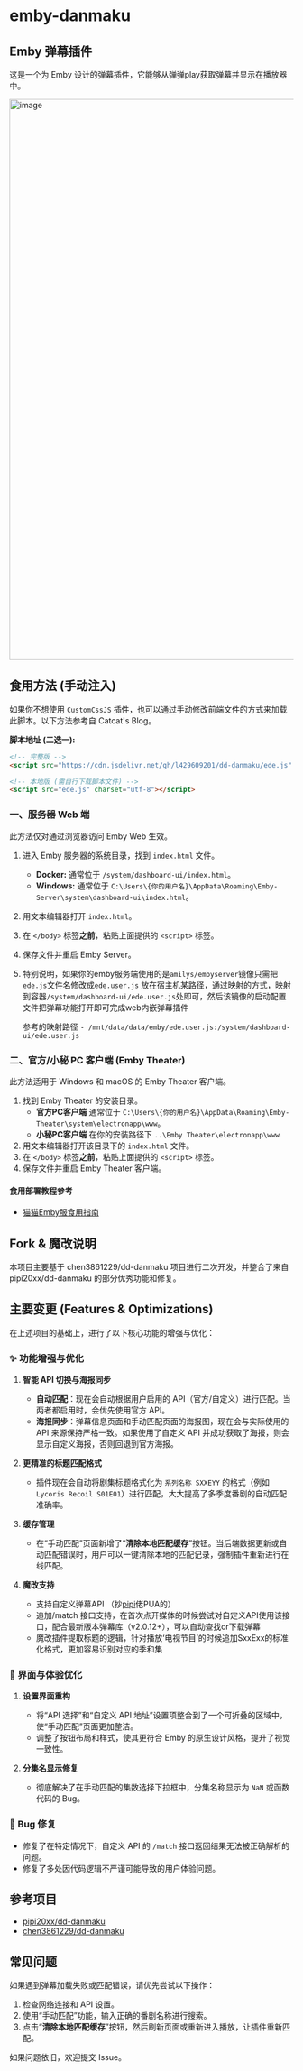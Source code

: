 # emby-danmaku

## Emby 弹幕插件

这是一个为 Emby 设计的弹幕插件，它能够从弹弹play获取弹幕并显示在播放器中。

<img width="1847" height="995" alt="image" src="https://github.com/user-attachments/assets/6995d4d2-7bb4-433b-90a1-a3a1921f9a30" />


## 食用方法 (手动注入)

如果你不想使用 `CustomCssJS` 插件，也可以通过手动修改前端文件的方式来加载此脚本。以下方法参考自 Catcat's Blog。

**脚本地址 (二选一):**
```html
<!-- 完整版 -->
<script src="https://cdn.jsdelivr.net/gh/l429609201/dd-danmaku/ede.js" charset="utf-8"></script>

<!-- 本地版 (需自行下载脚本文件) -->
<script src="ede.js" charset="utf-8"></script>
```

### 一、服务器 Web 端

此方法仅对通过浏览器访问 Emby Web 生效。

1.  进入 Emby 服务器的系统目录，找到 `index.html` 文件。
    *   **Docker:** 通常位于 `/system/dashboard-ui/index.html`。
    *   **Windows:** 通常位于 `C:\Users\{你的用户名}\AppData\Roaming\Emby-Server\system\dashboard-ui\index.html`。
2.  用文本编辑器打开 `index.html`。
3.  在 `</body>` 标签**之前**，粘贴上面提供的 `<script>` 标签。
4.  保存文件并重启 Emby Server。
5.  特别说明，如果你的emby服务端使用的是`amilys/embyserver`镜像只需把`ede.js`文件名修改成`ede.user.js`
    放在宿主机某路径，通过映射的方式，映射到容器`/system/dashboard-ui/ede.user.js`处即可，然后该镜像的启动配置文件把弹幕功能打开即可完成web内嵌弹幕插件

    参考的映射路径   `- /mnt/data/data/emby/ede.user.js:/system/dashboard-ui/ede.user.js`

### 二、官方/小秘 PC 客户端 (Emby Theater)

此方法适用于 Windows 和 macOS 的 Emby Theater 客户端。

1.  找到 Emby Theater 的安装目录。
    *   **官方PC客户端** 通常位于 `C:\Users\{你的用户名}\AppData\Roaming\Emby-Theater\system\electronapp\www`。
    *   **小秘PC客户端** 在你的安装路径下  ` ..\Emby Theater\electronapp\www `
2.  用文本编辑器打开该目录下的 `index.html` 文件。
3.  在 `</body>` 标签**之前**，粘贴上面提供的 `<script>` 标签。
4.  保存文件并重启 Emby Theater 客户端。

#### 食用部署教程参考

  - [猫猫Emby服食用指南](https://catcat.blog/catcat-emby.html)

## Fork & 魔改说明

本项目主要基于 chen3861229/dd-danmaku 项目进行二次开发，并整合了来自 pipi20xx/dd-danmaku 的部分优秀功能和修复。

## 主要变更 (Features & Optimizations)

在上述项目的基础上，进行了以下核心功能的增强与优化：

### ✨ 功能增强与优化

1.  **智能 API 切换与海报同步**
    *   **自动匹配**：现在会自动根据用户启用的 API（官方/自定义）进行匹配。当两者都启用时，会优先使用官方 API。
    *   **海报同步**：弹幕信息页面和手动匹配页面的海报图，现在会与实际使用的 API 来源保持严格一致。如果使用了自定义 API 并成功获取了海报，则会显示自定义海报，否则回退到官方海报。

2.  **更精准的标题匹配格式**
    *   插件现在会自动将剧集标题格式化为 `系列名称 SXXEYY` 的格式（例如 `Lycoris Recoil S01E01`）进行匹配，大大提高了多季度番剧的自动匹配准确率。

3.  **缓存管理**
    *   在“手动匹配”页面新增了“**清除本地匹配缓存**”按钮。当后端数据更新或自动匹配错误时，用户可以一键清除本地的匹配记录，强制插件重新进行在线匹配。

4.  **魔改支持**    
    *   支持自定义弹幕API （抄[pipi](https://github.com/pipi20xx)佬PUA的）
    *   追加/match 接口支持，在首次点开媒体的时候尝试对自定义API使用该接口，配合最新版本弹幕库（v2.0.12+），可以自动查找or下载弹幕
    *   魔改插件提取标题的逻辑，针对播放‘电视节目’的时候追加SxxExx的标准化格式，更加容易识别对应的季和集

### 🎨 界面与体验优化

1.  **设置界面重构**
    *   将“API 选择”和“自定义 API 地址”设置项整合到了一个可折叠的区域中，使“手动匹配”页面更加整洁。
    *   调整了按钮布局和样式，使其更符合 Emby 的原生设计风格，提升了视觉一致性。

2.  **分集名显示修复**
    *   彻底解决了在手动匹配的集数选择下拉框中，分集名称显示为 `NaN` 或函数代码的 Bug。

### 🐛 Bug 修复

*   修复了在特定情况下，自定义 API 的 `/match` 接口返回结果无法被正确解析的问题。
*   修复了多处因代码逻辑不严谨可能导致的用户体验问题。

## 参考项目

 - [pipi20xx/dd-danmaku](https://github.com/pipi20xx/dd-danmaku)
 - [chen3861229/dd-danmaku](https://github.com/chen3861229/dd-danmaku)


## 常见问题

如果遇到弹幕加载失败或匹配错误，请优先尝试以下操作：
1.  检查网络连接和 API 设置。
2.  使用“手动匹配”功能，输入正确的番剧名称进行搜索。
3.  点击“**清除本地匹配缓存**”按钮，然后刷新页面或重新进入播放，让插件重新匹配。

如果问题依旧，欢迎提交 Issue。


